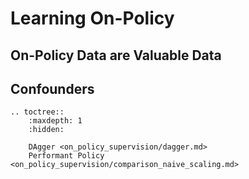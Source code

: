 # Learning On-Policy

## On-Policy Data are Valuable Data

## Confounders

```{eval-rst}
.. toctree::
    :maxdepth: 1
    :hidden:
    
    DAgger <on_policy_supervision/dagger.md>
    Performant Policy <on_policy_supervision/comparison_naive_scaling.md>
```
